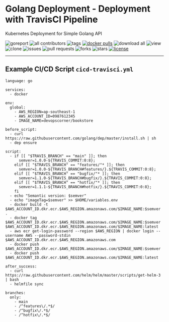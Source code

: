 # Golang Deployment - Deployment with TravisCI Pipeline

Kubernetes Deployment for Simple Golang API

![goreport](https://goreportcard.com/badge/github.com/devopscorner/golang-deployment)
![all contributors](https://img.shields.io/github/contributors/devopscorner/golang-deployment)
![tags](https://img.shields.io/github/v/tag/devopscorner/golang-deployment?sort=semver)
[![docker pulls](https://img.shields.io/docker/pulls/devopscorner/bookstore.svg)](https://hub.docker.com/r/devopscorner/bookstore/)
![download all](https://img.shields.io/github/downloads/devopscorner/golang-deployment/total.svg)
![view](https://views.whatilearened.today/views/github/devopscorner/golang-deployment.svg)
![clone](https://img.shields.io/badge/dynamic/json?color=success&label=clone&query=count&url=https://github.com/devopscorner/golang-deployment/blob/master/clone.json?raw=True&logo=github)
![issues](https://img.shields.io/github/issues/devopscorner/golang-deployment)
![pull requests](https://img.shields.io/github/issues-pr/devopscorner/golang-deployment)
![forks](https://img.shields.io/github/forks/devopscorner/golang-deployment)
![stars](https://img.shields.io/github/stars/devopscorner/golang-deployment)
[![license](https://img.shields.io/github/license/devopscorner/golang-deployment)](https://img.shields.io/github/license/devopscorner/golang-deployment)

---

## Example CI/CD Script `cicd-travisci.yml`

```
language: go

services:
  - docker

env:
  global:
    - AWS_REGION=ap-southeast-1
    - AWS_ACCOUNT_ID=0987612345
    - IMAGE_NAME=devopscorner/bookstore

before_script:
  - curl https://raw.githubusercontent.com/golang/dep/master/install.sh | sh
  - dep ensure

script:
  - if [[ "$TRAVIS_BRANCH" == "main" ]]; then
      semver=1.0.0-${TRAVIS_COMMIT:0:8};
    elif [[ "$TRAVIS_BRANCH" == "features/"* ]]; then
      semver=1.0.0-${TRAVIS_BRANCH#features/}.${TRAVIS_COMMIT:0:8};
    elif [[ "$TRAVIS_BRANCH" == "bugfix/"* ]]; then
      semver=1.1.0-${TRAVIS_BRANCH#bugfix/}.${TRAVIS_COMMIT:0:8};
    elif [[ "$TRAVIS_BRANCH" == "hotfix/"* ]]; then
      semver=1.1.1-${TRAVIS_BRANCH#hotfix/}.${TRAVIS_COMMIT:0:8};
    fi
  - echo "Semantic version: $semver"
  - echo "imageTag=$semver" >> $HOME/variables.env
  - docker build -t $AWS_ACCOUNT_ID.dkr.ecr.$AWS_REGION.amazonaws.com/$IMAGE_NAME:$semver .
  - docker tag $AWS_ACCOUNT_ID.dkr.ecr.$AWS_REGION.amazonaws.com/$IMAGE_NAME:$semver $AWS_ACCOUNT_ID.dkr.ecr.$AWS_REGION.amazonaws.com/$IMAGE_NAME:latest
  - aws ecr get-login-password --region $AWS_REGION | docker login --username AWS --password-stdin $AWS_ACCOUNT_ID.dkr.ecr.$AWS_REGION.amazonaws.com
  - docker push $AWS_ACCOUNT_ID.dkr.ecr.$AWS_REGION.amazonaws.com/$IMAGE_NAME:$semver
  - docker push $AWS_ACCOUNT_ID.dkr.ecr.$AWS_REGION.amazonaws.com/$IMAGE_NAME:latest

after_success:
  - curl https://raw.githubusercontent.com/helm/helm/master/scripts/get-helm-3 | bash
  - helmfile sync

branches:
  only:
    - main
    - /^features\/.*$/
    - /^bugfix\/.*$/
    - /^hotfix\/.*$/
```